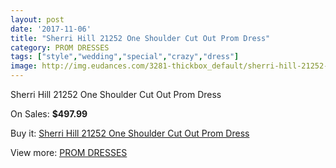 ```yaml
---
layout: post
date: '2017-11-06'
title: "Sherri Hill 21252 One Shoulder Cut Out Prom Dress"
category: PROM DRESSES
tags: ["style","wedding","special","crazy","dress"]
image: http://img.eudances.com/3281-thickbox_default/sherri-hill-21252-one-shoulder-cut-out-prom-dress.jpg
---
```

Sherri Hill 21252 One Shoulder Cut Out Prom Dress

On Sales: **$497.99**
<a href="https://www.eudances.com/en/prom-dresses/1122-sherri-hill-21252-one-shoulder-cut-out-prom-dress.html"><amp-img layout="responsive" width="600" height="600" src="//img.eudances.com/3281-thickbox_default/sherri-hill-21252-one-shoulder-cut-out-prom-dress.jpg" alt="Sherri Hill 21252 One Shoulder Cut Out Prom Dress 0" /></a>
<a href="https://www.eudances.com/en/prom-dresses/1122-sherri-hill-21252-one-shoulder-cut-out-prom-dress.html"><amp-img layout="responsive" width="600" height="600" src="//img.eudances.com/3283-thickbox_default/sherri-hill-21252-one-shoulder-cut-out-prom-dress.jpg" alt="Sherri Hill 21252 One Shoulder Cut Out Prom Dress 1" /></a>
<a href="https://www.eudances.com/en/prom-dresses/1122-sherri-hill-21252-one-shoulder-cut-out-prom-dress.html"><amp-img layout="responsive" width="600" height="600" src="//img.eudances.com/3282-thickbox_default/sherri-hill-21252-one-shoulder-cut-out-prom-dress.jpg" alt="Sherri Hill 21252 One Shoulder Cut Out Prom Dress 2" /></a>

Buy it: [Sherri Hill 21252 One Shoulder Cut Out Prom Dress](https://www.eudances.com/en/prom-dresses/1122-sherri-hill-21252-one-shoulder-cut-out-prom-dress.html "Sherri Hill 21252 One Shoulder Cut Out Prom Dress")

View more: [PROM DRESSES](https://www.eudances.com/en/13-prom-dresses "PROM DRESSES")